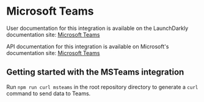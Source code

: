 # Microsoft Teams

User documentation for this integration is available on the LaunchDarkly documentation site: [Microsoft Teams](https://docs.launchdarkly.com/integrations/microsoft-teams)

API documentation for this integration is available on Microsoft's documentation site: [Microsoft Teams](https://docs.microsoft.com/en-us/microsoftteams/platform/webhooks-and-connectors/how-to/connectors-using?tabs=cURL)

## Getting started with the MSTeams integration

Run `npm run curl msteams` in the root repository directory to generate a `curl` command to send data to Teams.
